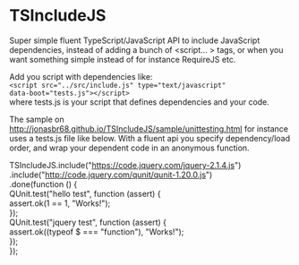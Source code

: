 # TSIncludeJS
Super simple fluent TypeScript/JavaScript API to include JavaScript dependencies, instead of adding a bunch of &lt;script... &gt; tags, or when you want something simple instead of for instance RequireJS etc.

Add you script with dependencies like:    
<code>&lt;script src="../src/include.js" type="text/javascript" data-boot="tests.js">&lt;/script></code>    
where tests.js is your script that defines dependencies and your code. 

The sample on http://jonasbr68.github.io/TSIncludeJS/sample/unittesting.html
for instance uses a tests.js file like below.
With a fluent api you specify dependency/load order, and wrap your dependent code in an anonymous function.
  

  TSIncludeJS.include("https://code.jquery.com/jquery-2.1.4.js")  <br />
    .include("http://code.jquery.com/qunit/qunit-1.20.0.js")    <br />
    .done(function () {    <br />
    QUnit.test("hello test", function (assert) {    <br />
        assert.ok(1 == 1, "Works!");    <br />
    });    <br />
    QUnit.test("jquery test", function (assert) {    <br />
        assert.ok((typeof $ === "function"), "Works!");    <br />
    });    <br />
  });     <br />

